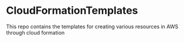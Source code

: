 # CloudFormationTemplates

This repo contains the templates for creating various resources in AWS through cloud formation
